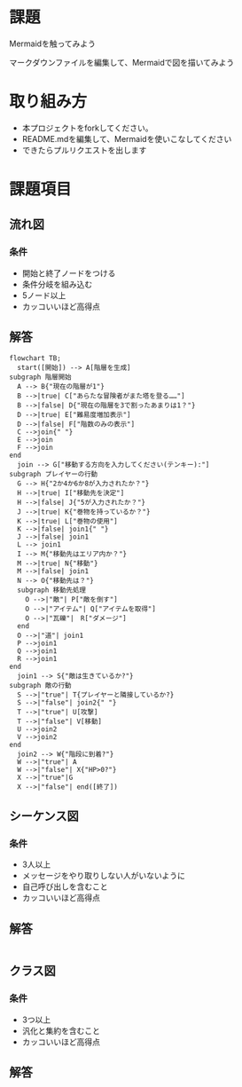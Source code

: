 # 課題
Mermaidを触ってみよう

マークダウンファイルを編集して、Mermaidで図を描いてみよう

# 取り組み方
* 本プロジェクトをforkしてください。
* README.mdを編集して、Mermaidを使いこなしてください
* できたらプルリクエストを出します

# 課題項目
## 流れ図
### 条件
- 開始と終了ノードをつける
- 条件分岐を組み込む
- 5ノード以上
- カッコいいほど高得点

## 解答
```mermaid
flowchart TB;
  start([開始]) --> A[階層を生成]
subgraph 階層開始
  A --> B{"現在の階層が1"}
  B -->|true| C["あらたな冒険者がまた塔を登る……"]
  B -->|false| D{"現在の階層を3で割ったあまりは1？"}
  D -->|true| E["難易度増加表示"]
  D -->|false| F["階数のみの表示"]
  C -->join{" "}
  E -->join
  F -->join
end
  join --> G["移動する方向を入力してください(テンキー):"]
subgraph プレイヤーの行動
  G --> H{"2か4か6か8が入力されたか？"}
  H -->|true| I["移動先を決定"]
  H -->|false| J{"5が入力されたか？"}
  J -->|true| K{"巻物を持っているか？"}
  K -->|true| L["巻物の使用"]
  K -->|false| join1{" "}
  J -->|false| join1
  L --> join1
  I --> M{"移動先はエリア内か？"}
  M -->|true| N{"移動"}
  M -->|false| join1
  N --> O{"移動先は？"}
  subgraph 移動先処理
    O -->|"敵"| P["敵を倒す"]
    O -->|"アイテム"| Q["アイテムを取得"]
    O -->|"瓦礫"|　R["ダメージ"]
  end
  O -->|"道"| join1
  P -->join1
  Q -->join1
  R -->join1
end
  join1 --> S{"敵は生きているか?"}
subgraph 敵の行動
  S -->|"true"| T{プレイヤーと隣接しているか?}
  S -->|"false"| join2{" "}
  T -->|"true"| U[攻撃]
  T -->|"false"| V[移動]
  U -->join2
  V -->join2
end
  join2 --> W{"階段に到着?"}
  W -->|"true"| A
  W -->|"false"| X{"HP>0?"}
  X -->|"true"|G
  X -->|"false"| end([終了])
```

## シーケンス図
### 条件
- 3人以上
- メッセージをやり取りしない人がいないように
- 自己呼び出しを含むこと
- カッコいいほど高得点

## 解答
```mermaid
```

## クラス図

### 条件
- 3つ以上
- 汎化と集約を含むこと
- カッコいいほど高得点

## 解答
